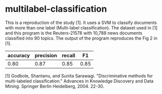 # multilabel-classification

This is a reproduction of the study [1]. It uses a SVM to classify documents with more than one label (Multi-label classification). The dataset used in [1] and this program is the Reuters-21578 with 10,788 news documents classified into 90 topics. The output of the program reproduces the Fig 2 in [1].

accuracy | precision | recall | F1 
-------- | --------- | ------ | ---
0.80 | 0.87 | 0.85 | 0.85

[1] Godbole, Shantanu, and Sunita Sarawagi. "Discriminative methods for multi-labeled classification." Advances in Knowledge Discovery and Data Mining. Springer Berlin Heidelberg, 2004. 22-30.
